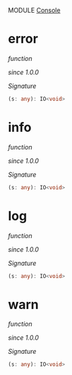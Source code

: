MODULE [Console](https://github.com/gcanti/fp-ts/blob/master/src/Console.ts)

# error

_function_

_since 1.0.0_

_Signature_

```ts
(s: any): IO<void>
```

# info

_function_

_since 1.0.0_

_Signature_

```ts
(s: any): IO<void>
```

# log

_function_

_since 1.0.0_

_Signature_

```ts
(s: any): IO<void>
```

# warn

_function_

_since 1.0.0_

_Signature_

```ts
(s: any): IO<void>
```
